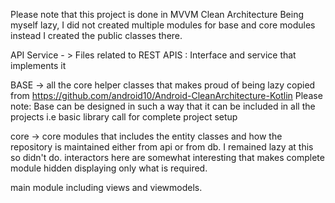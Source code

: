 Please note that this project is done in MVVM Clean Architecture
Being myself lazy, I did not created multiple modules for base and core modules instead I created the public classes there.

API Service - > Files related to REST APIS : Interface and service that implements it

BASE -> all the core helper classes that makes proud of being lazy copied from https://github.com/android10/Android-CleanArchitecture-Kotlin
Please note: Base can be designed in such a way that it can be included in all the projects i.e basic library call for complete project setup

core -> core modules that includes the entity classes and how the repository is maintained either from api or from db. I remained lazy at this so didn't do.
interactors here are somewhat interesting that makes complete module hidden displaying only what is required.

main module including views and viewmodels.

